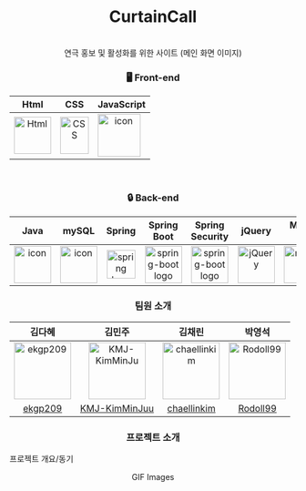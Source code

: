 <div align="center">
  
# CurtainCall
<br/>
연극 홍보 및 활성화를 위한 사이트
(메인 화면 이미지)


### <span style=""> 🖥 **Front-end** </span>
| Html | CSS | JavaScript | 
| :---: | :---: | :---: |
| <img alt="Html" src ="https://upload.wikimedia.org/wikipedia/commons/thumb/6/61/HTML5_logo_and_wordmark.svg/440px-HTML5_logo_and_wordmark.svg.png" width="65" height="65" /> | <div style="display: flex; align-items: flex-start;"><img src="https://user-images.githubusercontent.com/111227745/210204643-4c3d065c-59ec-481d-ac13-cea795730835.png" alt="CSS" width="50" height="65" /></div> | <div style="display: flex; align-items: flex-start;"><img src="https://techstack-generator.vercel.app/js-icon.svg" alt="icon" width="75" height="75" /></div> |
<br/>

### <span style="">🔒  **Back-end** </span>
| Java | mySQL | Spring | Spring<br>Boot |Spring<br/>Security | jQuery |Maria DB|
| :---: | :---: | :---: | :---: | :---:| :---:| :---:|
| <div style="display: flex; align-items: flex-start;"><img src="https://techstack-generator.vercel.app/java-icon.svg" alt="icon" width="65" height="65" /></div> | <div style="display: flex; align-items: flex-start;"><img src="https://techstack-generator.vercel.app/mysql-icon.svg" alt="icon" width="65" height="65" /></div> | <img alt="spring logo" src="https://www.vectorlogo.zone/logos/springio/springio-icon.svg" height="50" width="50" > | <img alt="spring-boot logo" src="https://t1.daumcdn.net/cfile/tistory/27034D4F58E660F616" width="65" height="65" > | <img alt="spring-boot logo" src="https://blog.kakaocdn.net/dn/dIQDQP/btqZ09ESd8T/0ibqtotW52OaJS8HznXDQK/img.png" width="65" height="65" >| <img alt="jQuery" src="https://simpleicons.org/icons/jquery.svg" width="65" height="65"> |  <img alt="mariaDB" src="https://simpleicons.org/icons/mariadbfoundation.svg" width="65" height="65">

### <span style=""> **팀원 소개** </span>
|김다혜|김민주|김채린|박영석|
|:-:|:-:|:-:|:-:|
|<img src="https://avatars.githubusercontent.com/u/49385606?v=4" alt="ekgp209" width="100" height="100">|<img src="https://avatars.githubusercontent.com/u/94983600?v=4" alt="KMJ-KimMinJu" width="100" height="100">|<img src="https://avatars.githubusercontent.com/u/91306706?v=4" alt="chaellinkim" width="100" height="100">|<img src="https://avatars.githubusercontent.com/u/117357510?v=4" alt="Rodoll99" width="100" height="100">|
|[ekgp209](https://github.com/ekgp209)|[KMJ-KimMinJuu](https://github.com/KMJ-KimMinJu)|[chaellinkim](https://github.com/chaellinkim)|[Rodoll99](https://github.com/Rodoll99)|

### <span style=""> **프로젝트 소개** </span>
<p align="justify">
프로젝트 개요/동기
</p>

<p align="center">
GIF Images
</p>

<br>


</div>
